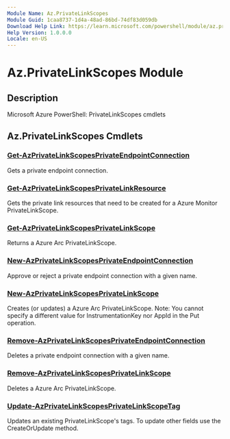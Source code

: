 ```yaml
---
Module Name: Az.PrivateLinkScopes
Module Guid: 1caa8737-1d4a-48ad-86bd-74df83d059db
Download Help Link: https://learn.microsoft.com/powershell/module/az.privatelinkscopes
Help Version: 1.0.0.0
Locale: en-US
---
```


# Az.PrivateLinkScopes Module
## Description
Microsoft Azure PowerShell: PrivateLinkScopes cmdlets

## Az.PrivateLinkScopes Cmdlets
### [Get-AzPrivateLinkScopesPrivateEndpointConnection](Get-AzPrivateLinkScopesPrivateEndpointConnection.md)
Gets a private endpoint connection.

### [Get-AzPrivateLinkScopesPrivateLinkResource](Get-AzPrivateLinkScopesPrivateLinkResource.md)
Gets the private link resources that need to be created for a Azure Monitor PrivateLinkScope.

### [Get-AzPrivateLinkScopesPrivateLinkScope](Get-AzPrivateLinkScopesPrivateLinkScope.md)
Returns a Azure Arc PrivateLinkScope.

### [New-AzPrivateLinkScopesPrivateEndpointConnection](New-AzPrivateLinkScopesPrivateEndpointConnection.md)
Approve or reject a private endpoint connection with a given name.

### [New-AzPrivateLinkScopesPrivateLinkScope](New-AzPrivateLinkScopesPrivateLinkScope.md)
Creates (or updates) a Azure Arc PrivateLinkScope.
Note: You cannot specify a different value for InstrumentationKey nor AppId in the Put operation.

### [Remove-AzPrivateLinkScopesPrivateEndpointConnection](Remove-AzPrivateLinkScopesPrivateEndpointConnection.md)
Deletes a private endpoint connection with a given name.

### [Remove-AzPrivateLinkScopesPrivateLinkScope](Remove-AzPrivateLinkScopesPrivateLinkScope.md)
Deletes a Azure Arc PrivateLinkScope.

### [Update-AzPrivateLinkScopesPrivateLinkScopeTag](Update-AzPrivateLinkScopesPrivateLinkScopeTag.md)
Updates an existing PrivateLinkScope's tags.
To update other fields use the CreateOrUpdate method.

